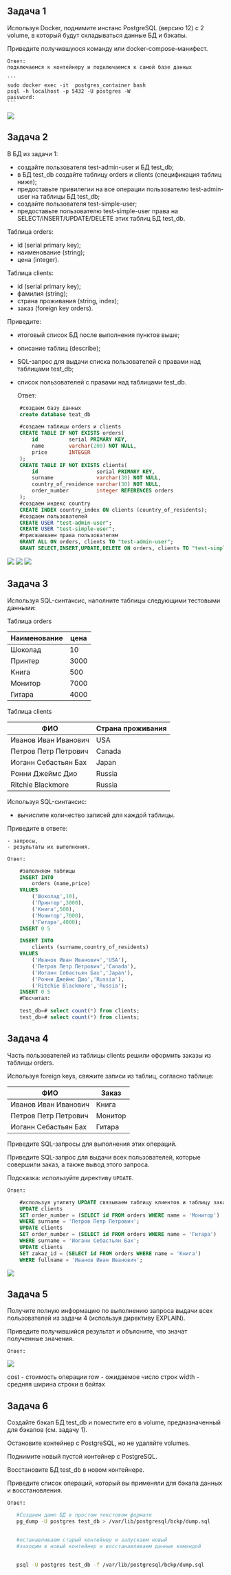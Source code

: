 ## Задача 1

Используя Docker, поднимите инстанс PostgreSQL (версию 12) c 2 volume, 
в который будут складываться данные БД и бэкапы.

Приведите получившуюся команду или docker-compose-манифест.

    Ответ:
    подключаемся к контейнеру и подключаемся к самой базе данных
    
    ```
    sudo docker exec -it  postgres_container bash
    psql -h localhost -p 5432 -U postgres -W
    password:
    ```
![](./images/docker_compose.jpg)

## Задача 2

В БД из задачи 1: 

- создайте пользователя test-admin-user и БД test_db;
- в БД test_db создайте таблицу orders и clients (спeцификация таблиц ниже);
- предоставьте привилегии на все операции пользователю test-admin-user на таблицы БД test_db;
- создайте пользователя test-simple-user;
- предоставьте пользователю test-simple-user права на SELECT/INSERT/UPDATE/DELETE этих таблиц БД test_db.

Таблица orders:

- id (serial primary key);
- наименование (string);
- цена (integer).

Таблица clients:

- id (serial primary key);
- фамилия (string);
- страна проживания (string, index);
- заказ (foreign key orders).

Приведите:

- итоговый список БД после выполнения пунктов выше;
- описание таблиц (describe);
- SQL-запрос для выдачи списка пользователей с правами над таблицами test_db;
- список пользователей с правами над таблицами test_db.

    Ответ:
    
```SQL 
    #создаем базу данных
    create database teat_db 

    #создаем таблицы orders и clients
    CREATE TABLE IF NOT EXISTS orders(
        id          serial PRIMARY KEY,
        name        varchar(200) NOT NULL,
        price       INTEGER
    );
    CREATE TABLE IF NOT EXISTS clients(
        id                   serial PRIMARY KEY,
        surname              varchar(30) NOT NULL,
        country_of_residence varchar(30) NOT NULL,
        order_number         integer REFERENCES orders
    );
    #создаем индекс country
    CREATE INDEX country_index ON clients (country_of_residents);
    #создаем пользователей 
    CREATE USER "test-admin-user";
    CREATE USER "test-simple-user";
    #присваиваем права пользователям 
    GRANT ALL ON orders, clients TO "test-admin-user";
    GRANT SELECT,INSERT,UPDATE,DELETE ON orders, clients TO "test-simple-user";
```

![](./images/create_database_table.jpg)
![](./images/create_users_index.jpg)
![](./images/Users.jpg)


## Задача 3

Используя SQL-синтаксис, наполните таблицы следующими тестовыми данными:

Таблица orders

|Наименование|цена|
|------------|----|
|Шоколад| 10 |
|Принтер| 3000 |
|Книга| 500 |
|Монитор| 7000|
|Гитара| 4000|

Таблица clients

|ФИО|Страна проживания|
|------------|----|
|Иванов Иван Иванович| USA |
|Петров Петр Петрович| Canada |
|Иоганн Себастьян Бах| Japan |
|Ронни Джеймс Дио| Russia|
|Ritchie Blackmore| Russia|

Используя SQL-синтаксис:
- вычислите количество записей для каждой таблицы.

Приведите в ответе:

    - запросы,
    - результаты их выполнения.

    Ответ:
```SQL
    #заполняем таблицы
    INSERT INTO 
        orders (name,price) 
    VALUES
        ('Шоколад',10),
        ('Принтер',3000),
        ('Книга',500),
        ('Монитор',7000),
        ('Гитара',4000);
    INSERT 0 5

    INSERT INTO 
        clients (surname,country_of_residents) 
    VALUES
        ('Иванов Иван Иванович','USA'),
        ('Петров Петр Петрович','Canada'),
        ('Иоганн Себастьян Бах','Japan'),
        ('Ронни Джеймс Дио','Russia'),
        ('Ritchie Blackmore','Russia');
    INSERT 0 5
    #Посчитал:

    test_db=# select count(*) from clients;
    test_db=# select count(*) from clients;
```

## Задача 4

Часть пользователей из таблицы clients решили оформить заказы из таблицы orders.

Используя foreign keys, свяжите записи из таблиц, согласно таблице:

|ФИО|Заказ|
|------------|----|
|Иванов Иван Иванович| Книга |
|Петров Петр Петрович| Монитор |
|Иоганн Себастьян Бах| Гитара |

Приведите SQL-запросы для выполнения этих операций.

Приведите SQL-запрос для выдачи всех пользователей, которые совершили заказ, а также вывод этого запроса.
 
Подсказка: используйте директиву `UPDATE`.

    Ответ:
```SQL
    #используя утилиту UPDATE связываем таблицу клиентов и таблицу заказов
    UPDATE clients
    SET order_number = (SELECT id FROM orders WHERE name = 'Монитор')
    WHERE surname = 'Петров Петр Петрович';
    UPDATE clients
    SET order_number = (SELECT id FROM orders WHERE name = 'Гитара')
    WHERE surname = 'Иоганн Себастьян Бах';
    UPDATE clients
    SET zakaz_id = (SELECT id FROM orders WHERE name = 'Книга')
    WHERE fullname = 'Иванов Иван Иванович';
```
![](./images/update.jpg)

## Задача 5

Получите полную информацию по выполнению запроса выдачи всех пользователей из задачи 4 
(используя директиву EXPLAIN).

Приведите получившийся результат и объясните, что значат полученные значения.

    Ответ:

![](./images/explain.jpg)

cost - стоимость операции
row - ожидаемое число строк
width - средняя ширина строки в байтах

## Задача 6

Создайте бэкап БД test_db и поместите его в volume, предназначенный для бэкапов (см. задачу 1).

Остановите контейнер с PostgreSQL, но не удаляйте volumes.

Поднимите новый пустой контейнер с PostgreSQL.

Восстановите БД test_db в новом контейнере.

Приведите список операций, который вы применяли для бэкапа данных и восстановления. 

    Ответ:
 ```bash
    #Cоздаем дамп БД в простом текстовом формате
    pg_dump -U postgres test_db > /var/lib/postgresql/bckp/dump.sql


    #останавливаем старый контейнер и запускаем новый
    #заходим в новый контейнер и восстанавливаем данные командой


    psql -U postgres test_db -f /var/lib/postgresql/bckp/dump.sql
```